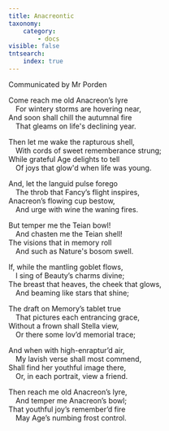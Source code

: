 ```yaml
---
title: Anacreontic
taxonomy:
    category:
        - docs
visible: false
tntsearch:
    index: true
---
```


<div class="author">Communicated by Mr Porden</div>

Come reach me old Anacreon’s lyre  
&emsp;For wintery storms are hovering near,  
And soon shall chill the autumnal fire  
&emsp;That gleams on life's declining year.  

Then let me wake the rapturous shell,  
&emsp;With cords of sweet rememberance strung;  
While grateful Age delights to tell  
&emsp;Of joys that glow'd when life was young.  

And, let the languid pulse forego  
&emsp;The throb that Fancy’s flight inspires,  
Anacreon’s flowing cup bestow,  
&emsp;And urge with wine the waning fires.  

But temper me the Teian bowl!  
&emsp;And chasten me the Teian shell!  
The visions that in memory roll  
&emsp;And such as Nature's bosom swell.  

If, while the mantling goblet flows,  
&emsp;I sing of Beauty’s charms divine;  
The breast that heaves, the cheek that glows,  
&emsp;And beaming like stars that shine;  

The draft on Memory’s tablet true  
&emsp;That pictures each entrancing grace,  
Without a frown shall Stella view,  
&emsp;Or there some lov’d memorial trace;  

And when with high-enraptur’d air,  
&emsp;My lavish verse shall most commend,  
Shall find her youthful image there,  
&emsp;Or, in each portrait, view a friend.  

Then reach me old Anacreon’s lyre,  
&emsp;And temper me Anacreon’s bowl;  
That youthful joy’s remember’d fire  
&emsp;May Age’s numbing frost control.